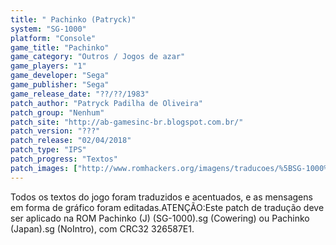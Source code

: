 ```yaml
---
title: " Pachinko (Patryck)"
system: "SG-1000"
platform: "Console"
game_title: "Pachinko"
game_category: "Outros / Jogos de azar"
game_players: "1"
game_developer: "Sega"
game_publisher: "Sega"
game_release_date: "??/??/1983"
patch_author: "Patryck Padilha de Oliveira"
patch_group: "Nenhum"
patch_site: "http://ab-gamesinc-br.blogspot.com.br/"
patch_version: "???"
patch_release: "02/04/2018"
patch_type: "IPS"
patch_progress: "Textos"
patch_images: ["http://www.romhackers.org/imagens/traducoes/%5BSG-1000%5D%20Pachinko%20-%20Patryck%20-%201.png","http://www.romhackers.org/imagens/traducoes/%5BSG-1000%5D%20Pachinko%20-%20Patryck%20-%202.png","http://www.romhackers.org/imagens/traducoes/%5BSG-1000%5D%20Pachinko%20-%20Patryck%20-%203.png"]
---
```

Todos os textos do jogo foram traduzidos e acentuados, e as mensagens em forma de gráfico foram editadas.ATENÇÃO:Este patch de tradução deve ser aplicado na ROM Pachinko (J) (SG-1000).sg (Cowering) ou Pachinko (Japan).sg (NoIntro), com CRC32 326587E1.